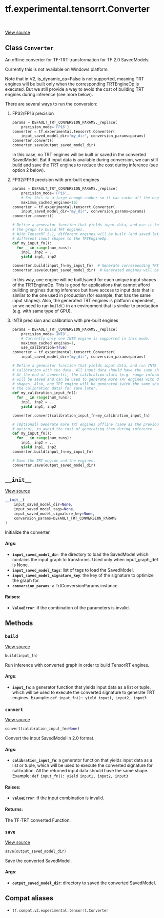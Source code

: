 <div itemscope itemtype="http://developers.google.com/ReferenceObject">
<meta itemprop="name" content="tf.experimental.tensorrt.Converter" />
<meta itemprop="path" content="Stable" />
<meta itemprop="property" content="__init__"/>
<meta itemprop="property" content="build"/>
<meta itemprop="property" content="convert"/>
<meta itemprop="property" content="save"/>
</div>

# tf.experimental.tensorrt.Converter

<!-- Insert buttons and diff -->

<table class="tfo-notebook-buttons tfo-api" align="left">
</table>

<a target="_blank" href="/code/stable/tensorflow/python/compiler/tensorrt/trt_convert.py">View source</a>



## Class `Converter`

An offline converter for TF-TRT transformation for TF 2.0 SavedModels.



<!-- Placeholder for "Used in" -->

Currently this is not available on Windows platform.

Note that in V2, is_dynamic_op=False is not supported, meaning TRT engines
will be built only when the corresponding TRTEngineOp is executed. But we
still provide a way to avoid the cost of building TRT engines during inference
(see more below).

There are several ways to run the conversion:

1. FP32/FP16 precision

   ```python
   params = DEFAULT_TRT_CONVERSION_PARAMS._replace(
       precision_mode='FP16')
   converter = tf.experimental.tensorrt.Converter(
       input_saved_model_dir="my_dir", conversion_params=params)
   converter.convert()
   converter.save(output_saved_model_dir)
   ```

   In this case, no TRT engines will be built or saved in the converted
   SavedModel. But if input data is available during conversion, we can still
   build and save the TRT engines to reduce the cost during inference (see
   option 2 below).

2. FP32/FP16 precision with pre-built engines

   ```python
   params = DEFAULT_TRT_CONVERSION_PARAMS._replace(
       precision_mode='FP16',
       # Set this to a large enough number so it can cache all the engines.
       maximum_cached_engines=16)
   converter = tf.experimental.tensorrt.Converter(
       input_saved_model_dir="my_dir", conversion_params=params)
   converter.convert()

   # Define a generator function that yields input data, and use it to execute
   # the graph to build TRT engines.
   # With TensorRT 5.1, different engines will be built (and saved later) for
   # different input shapes to the TRTEngineOp.
   def my_input_fn():
     for _ in range(num_runs):
       inp1, inp2 = ...
       yield inp1, inp2

   converter.build(input_fn=my_input_fn)  # Generate corresponding TRT engines
   converter.save(output_saved_model_dir)  # Generated engines will be saved.
   ```

   In this way, one engine will be built/saved for each unique input shapes of
   the TRTEngineOp. This is good for applications that cannot afford building
   engines during inference but have access to input data that is similar to
   the one used in production (for example, that has the same input shapes).
   Also, the generated TRT engines is platform dependent, so we need to run
   `build()` in an environment that is similar to production (e.g. with
   same type of GPU).

3. INT8 precision and calibration with pre-built engines

   ```python
   params = DEFAULT_TRT_CONVERSION_PARAMS._replace(
       precision_mode='INT8',
       # Currently only one INT8 engine is supported in this mode.
       maximum_cached_engines=1,
       use_calibration=True)
   converter = tf.experimental.tensorrt.Converter(
       input_saved_model_dir="my_dir", conversion_params=params)

   # Define a generator function that yields input data, and run INT8
   # calibration with the data. All input data should have the same shape.
   # At the end of convert(), the calibration stats (e.g. range information)
   # will be saved and can be used to generate more TRT engines with different
   # shapes. Also, one TRT engine will be generated (with the same shape as
   # the calibration data) for save later.
   def my_calibration_input_fn():
     for _ in range(num_runs):
       inp1, inp2 = ...
       yield inp1, inp2

   converter.convert(calibration_input_fn=my_calibration_input_fn)

   # (Optional) Generate more TRT engines offline (same as the previous
   # option), to avoid the cost of generating them during inference.
   def my_input_fn():
     for _ in range(num_runs):
       inp1, inp2 = ...
       yield inp1, inp2
   converter.build(input_fn=my_input_fn)

   # Save the TRT engine and the engines.
   converter.save(output_saved_model_dir)
   ```

<h2 id="__init__"><code>__init__</code></h2>

<a target="_blank" href="/code/stable/tensorflow/python/compiler/tensorrt/trt_convert.py">View source</a>

``` python
__init__(
    input_saved_model_dir=None,
    input_saved_model_tags=None,
    input_saved_model_signature_key=None,
    conversion_params=DEFAULT_TRT_CONVERSION_PARAMS
)
```

Initialize the converter.


#### Args:


* <b>`input_saved_model_dir`</b>: the directory to load the SavedModel which contains
  the input graph to transforms. Used only when input_graph_def is None.
* <b>`input_saved_model_tags`</b>: list of tags to load the SavedModel.
* <b>`input_saved_model_signature_key`</b>: the key of the signature to optimize the
  graph for.
* <b>`conversion_params`</b>: a TrtConversionParams instance.


#### Raises:


* <b>`ValueError`</b>: if the combination of the parameters is invalid.



## Methods

<h3 id="build"><code>build</code></h3>

<a target="_blank" href="/code/stable/tensorflow/python/compiler/tensorrt/trt_convert.py">View source</a>

``` python
build(input_fn)
```

Run inference with converted graph in order to build TensorRT engines.


#### Args:


* <b>`input_fn`</b>: a generator function that yields input data as a list or tuple,
  which will be used to execute the converted signature to generate TRT
  engines.
  Example: `def input_fn(): yield input1, input2, input3`

<h3 id="convert"><code>convert</code></h3>

<a target="_blank" href="/code/stable/tensorflow/python/compiler/tensorrt/trt_convert.py">View source</a>

``` python
convert(calibration_input_fn=None)
```

Convert the input SavedModel in 2.0 format.


#### Args:


* <b>`calibration_input_fn`</b>: a generator function that yields input data as a
  list or tuple, which will be used to execute the converted signature for
  calibration. All the returned input data should have the same shape.
  Example: `def input_fn(): yield input1, input2, input3`


#### Raises:


* <b>`ValueError`</b>: if the input combination is invalid.


#### Returns:

The TF-TRT converted Function.


<h3 id="save"><code>save</code></h3>

<a target="_blank" href="/code/stable/tensorflow/python/compiler/tensorrt/trt_convert.py">View source</a>

``` python
save(output_saved_model_dir)
```

Save the converted SavedModel.


#### Args:


* <b>`output_saved_model_dir`</b>: directory to saved the converted SavedModel.





## Compat aliases

* `tf.compat.v2.experimental.tensorrt.Converter`

